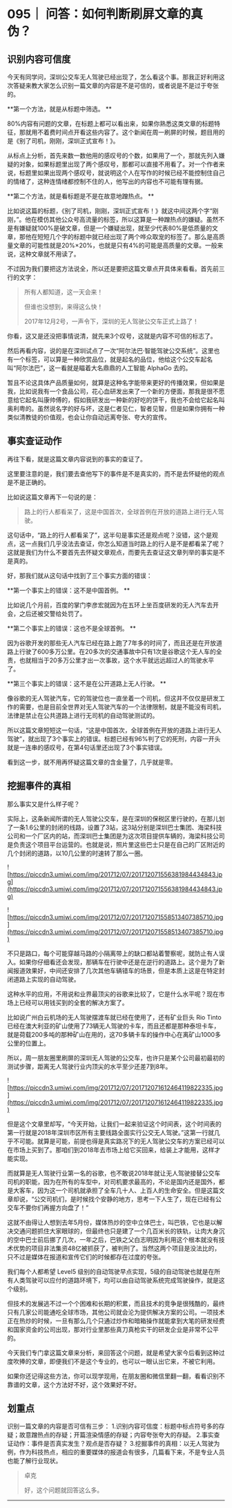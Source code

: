 # 095｜ 问答：如何判断刷屏文章的真伪？

## 识别内容可信度

今天有同学问，深圳公交车无人驾驶已经出现了，怎么看这个事。那我正好利用这次答疑来教大家怎么识别一篇文章的内容是不是可信的，或者说是不是过于夸张的。

 **第一个方法，就是从标题中筛选。 **

80%内容有问题的文章，在标题上都可以看出来，如果你熟悉这类文章的标题特征，那就用不着费时间点开看这些内容了。这个新闻在周一刷屏的时候，题目用的是《别了司机，刚刚，深圳正式宣布！》。

从标点上分析，首先来数一数他用的感叹号的个数，如果用了一个，那就先列入嫌疑的对象，如果标题里出现了两个感叹号，那都可以直接不用看了。对一个作者来说，标题里如果出现两个感叹号，就说明这个人在写作的时候已经不能控制住自己的情绪了，这种连情绪都控制不住的人，他写出的内容也不可能有理有据。

 **第二个方法，就是看标题是不是在故意地蹭热点。 **

比如说这篇的标题，《别了司机，刚刚，深圳正式宣布！》就这中间这两个字“刚刚，”。他在模仿其他公众号高流量的标签，所以这算是一种蹭热点的嫌疑。虽然不是有嫌疑就100%是破文章，但是一个嫌疑出现，就至少代表80%是低质量的文章，那他在短短几个字的标题中就已经出现了两个哗众取宠的标签了。那么是高质量文章的可能性就是20%×20%，也就是只有4%的可能是高质量的文章。一般来说，这种文章就不用读了。

不过因为我们要把这方法说全，所以还是要把这篇文章点开具体来看看。首先前三行的文字：

> 所有人都知道，这一天会来！
> 
> 
> 
> 但谁也没想到，来得这么快！
> 
> 
> 
> 2017年12月2号，一声令下，深圳的无人驾驶公交车正式上路了！

你看，这又是还没把事情说清，就先来3个叹号，这就是内容不可信的标志了。

然后再看内容，说的是在深圳试点了一次“阿尔法巴·智能驾驶公交系统”。这里也有一个标签，可以算是一种欣赏品位，就是起名的品位，他给这个公交车起名叫“阿尔法巴”，这一看就是瞄着大名鼎鼎的人工智能 AlphaGo 去的。

暂且不论这具体产品质量如何，就算是这种名字能带来更好的传播效果，但如果是我，比如说我有一个食品公司，花心血研发出来了一个新的方便面，那我是很不愿意给它起名叫康帅傅的，假如我研发出一种新的好吃的饼干，我也不会给它起名叫奥利粤的。虽然说名字的好与坏，这是仁者见仁，智者见智，但是如果你拥有一种类似清教徒的价值观，也会让你自动远离夸张、夸大的宣传。

## 事实查证动作

再往下看，就是这篇文章内容说到的事实的查证了。

这里要注意的是，我们要去查他写下的事件是不是真实的，而不是去怀疑他的观点是不是正确的。

比如说这篇文章再下一句说的是：

> 路上的行人都看呆了，这是中国首次，全球首例在开放的道路上进行无人驾驶。

这句话中，“路上的行人都看呆了”，这半句是事实还是观点呢？没错，这个是观点，这一点我们几乎没法去查证，你怎么知道当时路上的行人是不是都看呆了呢？这就是我们为什么不要首先去怀疑文章观点，而要先去查证这文章列举的事实是不是真的。

好，那我们就从这句话中找到了三个事实方面的错误：

 **第一个事实上的错误：这不是中国首例。 **

比如说几个月前，百度的掌门李彦宏就因为在五环上坐百度研发的无人汽车去开会，之后还被交警给处罚了。

 **第二个事实上的错误：这也不是全球首例。 **

因为谷歌开发的那些无人汽车已经在路上跑了7年多的时间了，而且还是在开放道路上行驶了600多万公里。在20多次的交通事故中只有1次是谷歌这个无人车的全责，也就相当于20多万公里才出一次事故，这个水平就远远超过人的驾驶水平了。

 **第三个事实上的错误：这不是在公开道路上无人行驶。 **

像谷歌的无人驾驶汽车，它的驾驶位也一直坐着一个司机，但这并不仅仅是研发工作的需要，也是目前全世界对无人驾驶汽车的一个法律限制，就是不能没有司机，法律是禁止在公共道路上进行无司机的自动驾驶测试的。

所以这篇文章短短这一句话，“这是中国首次，全球首例在开放的道路上进行无人驾驶”，就出现了3个事实上的错误。标题已经有96%判了它的死刑，内容一开头就是一连串的感叹号，在第4句话里还出现了3个事实错误。

看到这一步，就不用再怀疑这篇文章的含金量了，几乎就是零。

## 挖掘事件的真相

那么事实又是什么样子呢？

实际上，这条新闻所谓的无人驾驶公交车，是在深圳的保税区里行驶的，在那儿划了一条1.6公里的封闭的线路，设置了3站，这3站分别是深圳巴士集团、海梁科技公司和一个厂区内的站，而深圳巴士集团是为这次项目提供车辆的，海梁科技公司是负责这个项目平台运营的。也就是说，照片里这些巴士只是在自己的厂区附近的几个封闭的道路，以10几公里的时速转了那么一圈。

![https://piccdn3.umiwi.com/img/201712/07/201712071556381984434843.jpg](https://piccdn3.umiwi.com/img/201712/07/201712071556381984434843.jpg)

![https://piccdn3.umiwi.com/img/201712/07/201712071558513407385710.jpg](https://piccdn3.umiwi.com/img/201712/07/201712071558513407385710.jpg)

不只是路口，每个可能穿越马路的小隔离带上的缺口都站着警察呢，就防止有人误入。如果你仔细看还会发现，那辆车在行驶中还是在逆行的道路上。这个是为了新闻报道效果好，中间还安排了几次其他车辆错车的场景，但是本质上这是在特定封闭道路上实现的自动驾驶。

这种水平的应用，不用说和业界最顶尖的谷歌来比较了，它是什么水平呢？现在市场上已经可以用钱买到的全套的解决方案了。

比如说广州白云机场的无人驾驶摆渡车就已经在使用了，还有矿业巨头 Rio Tinto 已经在澳大利亚的矿山使用了73辆无人驾驶的卡车，而且还都是那种泰坦卡车，就是荷载200多吨的那种矿山在用的，这70多辆卡车的操作中心在离矿山1000多公里的位置上。

所以，周一朋友圈里刷屏的深圳无人驾驶的公交车，也许只是某个公司最初最初的测试步骤，距离无人驾驶行业内顶尖的水平至少还差7到8年。

![https://piccdn3.umiwi.com/img/201712/07/201712071612464119822335.jpg](https://piccdn3.umiwi.com/img/201712/07/201712071612464119822335.jpg)

但是这个文章里却写，“今天开始，让我们一起来验证这个时间表，这个时间表的第一行就是2018年深圳市区所有主要线路全面实行公交无人驾驶。”这第一行就几乎不可能。就算是可能，前提也得是真实路况下的无人驾驶公交车的方案已经可以在市场上买到了。那咱们到2018年去市场上给它买回来，给装上才能用，这样才能实现。

而就算是无人驾驶行业第一名的谷歌，也不敢说2018年就让无人驾驶接替公交车司机的职能，因为在所有的车型中，对司机要求最高的，不论是国内还是国外，都是大客车，因为这一个司机就承担了全车几十人、上百人的生命安全。但是这篇文章却说，“公交司机们，是时候找个安静的地方，思考一下人生了，现在已经有公交车不要你们再握方向盘了！”

这就不由得让人想到去年5月份，媒体热炒的空中立体巴士，叫巴铁，它也是以解决交通问题抓住大家眼球的，但最终也只是建了一个几百米长的铁轨，让肉大身沉的空中巴士前后挪了几次，一年之后，巴铁之父白志明因为利用这个根本就没有技术优势的项目非法集资48亿被抓获了，被判刑了。当然这两个项目是没法比的，只不过是媒体在报道和宣传它们的时候都存在过度的夸张。

我们每个人都希望 Level5 级别的自动驾驶早点实现，5级的自动驾驶也就是在所有人类驾驶可以应付的道路环境下，均可以由自动驾驶系统完成驾驶操作，就是这个级别。

但技术的发展逃不过一个个困难和长期的积累，而且技术的竞争是很残酷的，最终只有几家公司能通吃全球市场，其他公司就会沦为提供解决方案的公司。一项技术正在热炒的时候，一旦有那么几个只通过炒作和暗箱操作就能拿到大笔的研发经费和国家资金的公司出现，那对行业里那些真刀真枪实干的研发企业是非常不公平的。

今天我们专门拿这篇文章来分析，来回答这个问题，就是希望大家今后看到这种过度吹捧的文章，即便我们不是这个专业的，也可以一眼认出它来，不被它利用。

如果你还记得这些方法，你可以现学现用，在朋友圈和微信里翻一翻，看看识别不靠谱的文章，这个方法好不好，这个效果好不好。

## 划重点

识别一篇文章的内容是否可信有三步：
1.识别内容可信度：标题中标点符号多的存疑；故意蹭热点的存疑；开篇渲染情感的存疑；内容夸张夸大的存疑。
2.事实查证动作：事件是否真实发生？观点是否存疑？
3.挖掘事件的真相：以无人驾驶为例，作为科技热点，相应的重要媒体的报道会有很多，几篇看下来，不是专业人员也能了解行业现状。

> 卓克
> 
> 好，这个问题就回答这么多。

---
